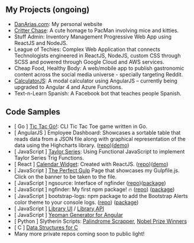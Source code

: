 ## My Projects (ongoing)

* [DanArias.com](http://www.danarias.com/): My personal website
* [Critter Chase](https://critterchase.com/): A cute homage to PacMan involving mice and kitties.
* Stuff Admin: Inventory Management Progressive Web App using ReactJS and NodeJS.
* League of Techies: Complex Web Application that connects Technologists engineered in ReactJS, NodeJS, custom CSS through SCSS and powered through Google Cloud and AWS services. 
* Cheap Food, Healthy Body: A web/mobile app to publish gastronomic content across the social media universe - specially targeting Reddit.
* [CalculatorJS](https://calculatorjs.com): A modal calculator using AngularJS – currently being upgraded to Angular 4 and Azure Functions.
* Text-n-Learn Spanish: A Facebook bot that teaches people Spanish.

## Code Samples

* [ Go ] [Tic Tac Go!](https://github.com/developergenome/dan-lab/blob/master/experiments/go/tictactoe/main.go): CLI Tic Tac Toe game written in Go. 
* [ AngularJS ] Employee Dashboard: Showcases a sortable table that reads data from a JSON file along with graphical representation of the data using the Highcharts library. ([repo](https://github.com/getDanArias/EmployeeDashboard-AngularJS))([demo](https://getdanarias.github.io/EmployeeDashboard-AngularJS/))
* [ JavaScript ] [Taylor Series](https://gist.github.com/getDanArias/a838f517da7b09f104f99e9ebe42c8d2): Using Functional JavaScript to implement Taylor Series Trig Functions. 
* [ React ] [Calendar Widget](https://dh-calendar-widget.firebaseapp.com/): Created with ReactJS. ([repo](https://github.com/DecaHub/dh-calendar-widget))([demo](https://dh-calendar-widget.firebaseapp.com/))
* [ JavaScript ] [The Perfect Gulp](https://decauniversity.github.io/Gulping/) Page that showcases my Gulpfile.js. Click on the banner to be taken to the file.
* [ JavaScript ] ngsource: Interface of ngfinder ([repo](https://github.com/getDanArias/ngsource))([package](https://www.npmjs.com/package/ngsource))
* [ JavaScript ] ngfinder: My first npm package! 🔥  ([repo](https://github.com/getDanArias/ngfinder)) ([package](https://www.npmjs.com/package/ngfinder))
* [ JavaScript ] bootstrap-logs: npm package to add the Bootstrap Alerts color theme to your console logs. ([repo](https://github.com/getDanArias/bootstrap-logs)) ([package](https://www.npmjs.com/package/bootstrap-logs))
* [ JavaScript ] [Library UI](https://github.com/getDanArias/library_ui) / [Library API](https://github.com/getDanArias/library_api)
* [ JavaScript ] [Yeoman Generator for Angular](https://github.com/getDanArias/generator-deca-angular)
* [ Python ] Slytherin Scripts: [Palindrome Scrapper](https://github.com/PyPyYa/palindrome_scrapper/blob/master/palindrome.py), [Nobel Prize Winners](https://github.com/PyPyYa/nobel-winners/blob/master/nobel_winners/spiders/nwinners_list_spider.py)
* [ C ] [Data Structures for C](https://github.com/CWorlds/DataStructures-forC-API)
* Many more private repos coming soon to public light!
